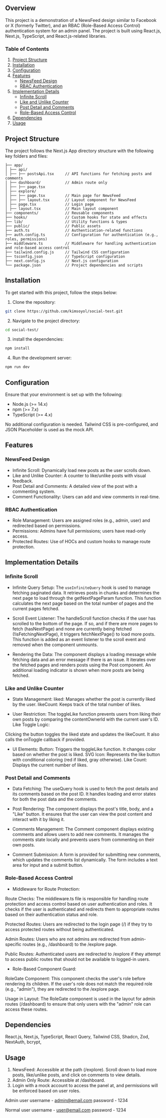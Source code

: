 ## Overview

This project is a demonstration of a NewsFeed design similar to Facebook or X (formerly Twitter), and an RBAC (Role-Based Access Control) authentication system for an admin panel. The project is built using React.js, Next.js, TypeScript, and React.js-related libraries.

### Table of Contents

1. [Project Structure](#project-structure)
2. [Installation](#installation)
3. [Configuration](#configuration)
4. [Features](#features)
   - [NewsFeed Design](#newsfeed-design)
   - [RBAC Authentication](#rbac-authentication)
5. [Implementation Details](#implementation-details)
   - [Infinite Scroll](#infinite-scroll)
   - [Like and Unlike Counter](#like-and-unlike-counter)
   - [Post Detail and Comments](#post-detail-and-comments)
   - [Role-Based Access Control](#role-based-access-control)
6. [Dependencies](#dependencies)
7. [Usage](#usage)

## Project Structure

The project follows the Next.js App directory structure with the following key folders and files:
```
├── app/
│ ├── api/
│ ├── ├── postsApi.tsx     // API functions for fetching posts and comments
│ ├── dashboard/           // Admin route only
│ ├── ├── page.tsx
│ ├── explore/
│ ├── ├── page.tsx         // Main page for NewsFeed
│ ├── ├── layout.tsx       // Layout component for NewsFeed
│ ├── page.tsx             // Login page
│ ├── layout.tsx           // Main layout component
├── components/            // Reusable components
├── hooks/                 // Custom hooks for state and effects
├── lib/                   // Utility functions & types
├── public/                // Public assets
├── auth.ts                // Authentication-related functions
├── auth.config.ts         // Configuration for authentication (e.g., roles, permissions)
├── middleware.ts          // Middleware for handling authentication and role-based access control
├── tailwind.config.js     // Tailwind CSS configuration
├── tsconfig.json          // TypeScript configuration
├── next.config.js         // Next.js configuration
└── package.json           // Project dependencies and scripts
```



## Installation

To get started with this project, follow the steps below:

1. Clone the repository:
  ```bash
  git clone https://github.com/kimsoyol/social-test.git
  ```

2. Navigate to the project directory:
  ```bash
  cd social-test/
  ```

3. install the dependencies:
  ```bash
  npm install
  ```

4. Run the development server:
  ```bash
  npm run dev
  ```

## Configuration

Ensure that your environment is set up with the following:

 - Node.js (>= 14.x)
 - npm (>= 7.x)
 - TypeScript (>= 4.x)

No additional configuration is needed. Tailwind CSS is pre-configured, and JSON Placeholder is used as the mock API.

## Features

### NewsFeed Design
 - Infinite Scroll: Dynamically load new posts as the user scrolls down.
 - Like and Unlike Counter: A counter to like/unlike posts with visual feedback.
 - Post Detail and Comments: A detailed view of the post with a commenting system.
 - Comment Functionality: Users can add and view comments in real-time.

### RBAC Authentication
 - Role Management: Users are assigned roles (e.g., admin, user) and redirected based on permissions.
 - Permissions: Admins have full permissions; users have read-only access.
 - Protected Routes: Use of HOCs and custom hooks to manage route protection.

## Implementation Details

### Infinite Scroll
 - Infinite Query Setup: The `useInfiniteQuery` hook is used to manage fetching paginated data. It retrieves posts in chunks and determines the next page to load through the getNextPageParam function. This function calculates the next page based on the total number of pages and the current pages fetched.

 - Scroll Event Listener: The handleScroll function checks if the user has scrolled to the bottom of the page. If so, and if there are more pages to fetch (hasNextPage) and none are currently being fetched (!isFetchingNextPage), it triggers fetchNextPage() to load more posts. This function is added as an event listener to the scroll event and removed when the component unmounts.

 - Rendering the Data: The component displays a loading message while fetching data and an error message if there is an issue. It iterates over the fetched pages and renders posts using the Post component. An additional loading indicator is shown when more posts are being fetched.

### Like and Unlike Counter

 - State Management:
liked: Manages whether the post is currently liked by the user.
likeCount: Keeps track of the total number of likes.

 - User Restriction:
The toggleLike function prevents users from liking their own posts by comparing the contentOwnerId with the current user's ID.
Like Toggle Logic:

Clicking the button toggles the liked state and updates the likeCount. It also calls the onToggle callback if provided.

 - UI Elements:
Button: Triggers the toggleLike function. It changes color based on whether the post is liked.
SVG Icon: Represents the like button with conditional coloring (red if liked, gray otherwise).
Like Count: Displays the current number of likes.


### Post Detail and Comments

 - Data Fetching: The useQuery hook is used to fetch the post details and its comments based on the post ID. It handles loading and error states for both the post data and the comments.

 - Post Rendering: The component displays the post's title, body, and a "Like" button. It ensures that the user can view the post content and interact with it by liking it.

 - Comments Management: The Comment component displays existing comments and allows users to add new comments. It manages the comments state locally and prevents users from commenting on their own posts.

 - Comment Submission: A form is provided for submitting new comments, which updates the comments list dynamically. The form includes a text area for input and a submit button.

### Role-Based Access Control

 - Middleware for Route Protection:
   
Route Checks: The middleware.ts file is responsible for handling route protection and access control based on user authentication and roles. It checks if the user is authenticated and redirects them to appropriate routes based on their authentication status and role.

Protected Routes: Users are redirected to the login page (/) if they try to access protected routes without being authenticated.

Admin Routes: Users who are not admins are redirected from admin-specific routes (e.g., /dashboard) to the /explore page.

Public Routes: Authenticated users are redirected to /explore if they attempt to access public routes that should not be available to logged-in users.

 - Role-Based Component Guard:
   
RoleGate Component: This component checks the user's role before rendering its children. If the user's role does not match the required role (e.g., "admin"), they are redirected to the /explore page.

Usage in Layout: The RoleGate component is used in the layout for admin routes (/dashboard) to ensure that only users with the "admin" role can access these routes.

## Dependencies

React.js,
Next.js,
TypeScript,
React Query,
Tailwind CSS,
Shadcn,
Zod,
NextAuth, 
bcrypt, 


## Usage
1. NewsFeed: Accessible at the path (/explore). Scroll down to load more posts,  like/unlike posts, and click on comments to view details.
2. Admin Only Route: Accessible at /dashboard. 
3. Login with a mock account to access the panel at, and permissions will be enforced based on user roles.

Admin user
username - admin@email.com
password - 1234

Normal user
username - user@email.com
password - 1234
